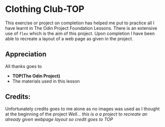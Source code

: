 # Clothing Club-TOP
This exercise or project on completion has helped me put to practice all I have learnt in The Odin Project Foundation Lessons. There is an extensive use of `flex` which is the aim of this project. Upon completion I have been able to recreate a layout of a web page as given in the project.

## Appreciation
All thanks goes to 
- **TOP(The Odin Project)**
- The materials used in this lesson

## Credits:
Unfortunately credits goes to me alone as no images was used as I thought at the beginning of the project
_Well... this is a a project to recreate an already given webpage layout so credit goes to TOP_
